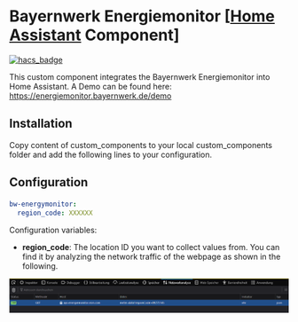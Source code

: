 # Bayernwerk Energiemonitor [[Home Assistant](https://www.home-assistant.io/) Component]

[![hacs_badge](https://img.shields.io/badge/HACS-Custom-orange.svg?style=for-the-badge)](https://github.com/custom-components/hacs)

This custom component integrates the Bayernwerk Energiemonitor into Home Assistant. A Demo can be found here: <https://energiemonitor.bayernwerk.de/demo>

## Installation

Copy content of custom_components to your local custom_components folder and add the following lines to your configuration.

## Configuration

```yaml
bw-energymonitor:
  region_code: XXXXXX
```

Configuration variables:

* **region_code**: The location ID you want to collect values from. You can find it by analyzing the network traffic of the webpage as shown in the following.

![alt text](doc/regionCode.png "Network traffic analysis ")

